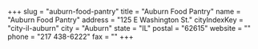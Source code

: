 +++
slug = "auburn-food-pantry"
title = "Auburn Food Pantry"
name = "Auburn Food Pantry"
address = "125 E Washington St."
cityIndexKey = "city-il-auburn"
city = "Auburn"
state = "IL"
postal = "62615"
website = ""
phone = "217 438-6222"
fax = ""
+++
